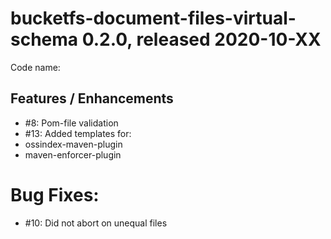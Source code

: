 # bucketfs-document-files-virtual-schema 0.2.0, released 2020-10-XX
     
Code name: 
    
## Features / Enhancements

* #8: Pom-file validation
* #13: Added templates for:
 * ossindex-maven-plugin
 * maven-enforcer-plugin

# Bug Fixes:

* #10: Did not abort on unequal files